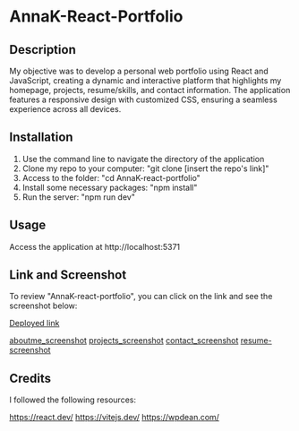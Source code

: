 # AnnaK-React-Portfolio

## Description

My objective was to develop a personal web portfolio using React and JavaScript, creating a dynamic and interactive platform that highlights my homepage, projects, resume/skills, and contact information. The application features a responsive design with customized CSS, ensuring a seamless experience across all devices.

## Installation

1. Use the command line to navigate the directory of the application
2. Clone my repo to your computer: "git clone [insert the repo's link]"
3. Access to the folder: "cd AnnaK-react-portfolio"
4. Install some necessary packages: "npm install"
5. Run the server: "npm run dev"

## Usage

Access the application at http://localhost:5371

## Link and Screenshot 

To review "AnnaK-react-portfolio", you can click on the link and see the screenshot below:

[Deployed link](https://annak-text-editor.onrender.com/) 

[aboutme_screenshot](./src/assets/appScreenshots/aboutme.png)
[projects_screenshot](./src/assets/appScreenshots/projects.png)
[contact_screenshot](./src/assets/appScreenshots/contact.png)
[resume-screenshot](./src/assets/appScreenshots/resume.png)

## Credits

I followed the following resources:

https://react.dev/
https://vitejs.dev/
https://wpdean.com/

